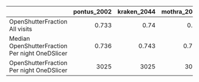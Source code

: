 |                                                 |   pontus_2002 |   kraken_2044 |   mothra_2049 |
|:------------------------------------------------|--------------:|--------------:|--------------:|
| OpenShutterFraction All visits                  |         0.733 |         0.74  |         0.74  |
| Median OpenShutterFraction Per night OneDSlicer |         0.736 |         0.743 |         0.747 |
| OpenShutterFraction Per night OneDSlicer        |      3025     |      3025     |      3025     |
